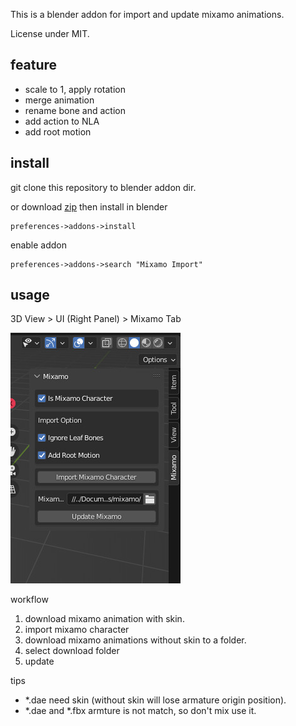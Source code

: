 This is a blender addon for import and update mixamo animations.  

License under MIT.

## feature
- scale to 1, apply rotation
- merge animation
- rename bone and action
- add action to NLA
- add root motion

## install
git clone this repository to blender addon dir.

or download [zip](https://github.com/ywaby/mixamo2bl/archive/refs/heads/master.zip) then install in blender
```
preferences->addons->install
```

enable addon 
```
preferences->addons->search "Mixamo Import"
```

## usage
3D View > UI (Right Panel) > Mixamo Tab  

![screenshot](./screenshot.jpg)


workflow
1. download mixamo animation with skin.
2. import mixamo character 
3. download mixamo animations without skin to a folder.
4. select download folder
5. update

tips
- *.dae need skin (without skin will lose armature origin position).
- *.dae and *.fbx armture is not match, so don't mix use it.

<!-- ## TODO
- json config for rename bone 
- support dae
- add NLA option if need

BUG
- can not move frame after import
- dae import will break animation( reload blend fix it)
 -->